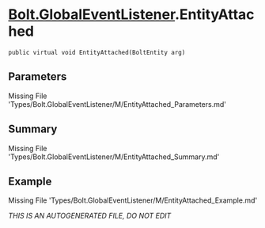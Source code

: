 # [Bolt.GlobalEventListener](Types/Bolt.GlobalEventListener.md).EntityAttached
`public virtual void EntityAttached(BoltEntity arg)`
## Parameters
Missing File 'Types/Bolt.GlobalEventListener/M/EntityAttached_Parameters.md'
## Summary
Missing File 'Types/Bolt.GlobalEventListener/M/EntityAttached_Summary.md'
## Example
Missing File 'Types/Bolt.GlobalEventListener/M/EntityAttached_Example.md'

*THIS IS AN AUTOGENERATED FILE, DO NOT EDIT*
